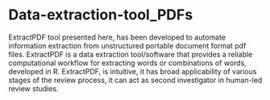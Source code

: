 # Data-extraction-tool_PDFs
ExtractPDF tool presented here, has been developed to automate information extraction from unstructured portable document format pdf files. ExtractPDF is a data extraction tool/software that provides a reliable computational workflow for extracting words or combinations of words, developed in R. ExtractPDF, is intuitive, it has broad applicability of various stages of the review process, it can act as second investigator in human-led review studies. 
